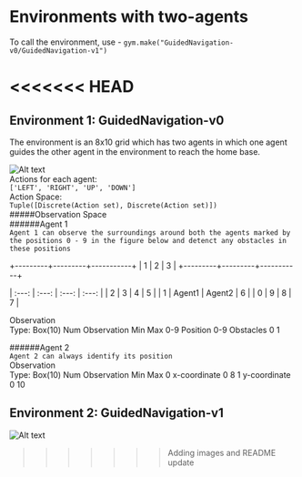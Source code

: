 # Environments with two-agents

To call the environment, use - `gym.make("GuidedNavigation-v0/GuidedNavigation-v1")`

<<<<<<< HEAD
=======
## Environment 1: GuidedNavigation-v0

The environment is an 8x10 grid which has two agents in which one agent guides the other agent in the environment to reach the home base.

![Alt text](envs/two_agents/images/GuidedNavigation-v0.jpg?raw=true "GuidedNavigation - v0")<br />
Actions for each agent: <br />
```['LEFT', 'RIGHT', 'UP', 'DOWN']```<br />
Action Space: <br />
```Tuple([Discrete(Action set), Discrete(Action set)])```<br />
#####Observation Space<br />
######Agent 1<br />
```Agent 1 can observe the surroundings around both the agents marked by the positions 0 - 9 in the figure below and detenct any obstacles in these positions```<br/>

+---------+---------+-----------+
| 1       |  2      |  3        |
+---------+---------+-----------+

|     :---:     |     :---:     |     :---:     |     :---:     |
|       2       |       3       |       4       |       5       |
|       1       |     Agent1    |     Agent2    |       6       |
|       0       |       9       |       8       |       7       |

Observation<br/>
Type: Box(10)
    Num	     Observation                 Min         Max
    0-9	     Position 0-9 Obstacles       0           1


######Agent 2<br />
```Agent 2 can always identify its position ```<br/>
Observation<br/>
Type: Box(10)
    Num	     Observation       Min         Max
     0	     x-coordinate       0           8
     1	     y-coordinate       0           10


## Environment 2: GuidedNavigation-v1

![Alt text](envs/two_agents/images/GuidedNavigation-v1.jpg?raw=true "GuidedNavigation - v1")
>>>>>>> Adding images and README update
